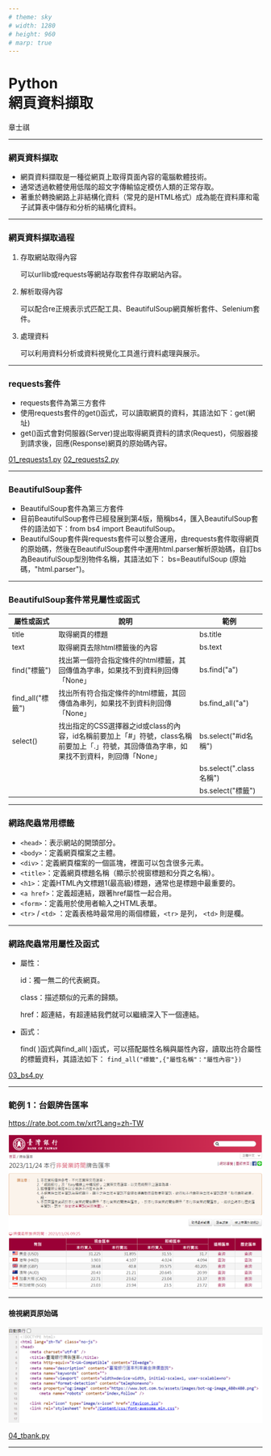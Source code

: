 ```yaml
---
# theme: sky
# width: 1280
# height: 960
# marp: true
---
```


# Python</br>網頁資料擷取

章士祺

---

### 網頁資料擷取

- 網頁資料擷取是一種從網頁上取得頁面內容的電腦軟體技術。
- 通常透過軟體使用低階的超文字傳輸協定模仿人類的正常存取。
- 著重於轉換網路上非結構化資料（常見的是HTML格式）成為能在資料庫和電子試算表中儲存和分析的結構化資料。

---

### 網頁資料擷取過程

1. 存取網站取得內容

    可以urllib或requests等網站存取套件存取網站內容。

1. 解析取得內容

    可以配合re正規表示式匹配工具、BeautifulSoup網頁解析套件、Selenium套件。

1. 處理資料

   可以利用資料分析或資料視覺化工具進行資料處理與展示。

---

### requests套件

- requests套件為第三方套件
- 使用requests套件的get()函式，可以讀取網頁的資料，其語法如下：get(網址)
- get()函式會對伺服器(Server)提出取得網頁資料的請求(Request)，伺服器接到請求後，回應(Response)網頁的原始碼內容。

[01_requests1.py][01_requests1.py]
[02_requests2.py][02_requests2.py]

---

### BeautifulSoup套件

- BeautifulSoup套件為第三方套件
- 目前BeautifulSoup套件已經發展到第4版，簡稱bs4，匯入BeautifulSoup套件的語法如下：from bs4 import BeautifulSoup。
- BeautifulSoup套件與requests套件可以整合運用，由requests套件取得網頁的原始碼，然後在BeautifulSoup套件中運用html.parser解析原始碼，自訂bs為BeautifulSoup型別物件名稱，其語法如下： bs=BeautifulSoup (原始碼，"html.parser")。

---

### BeautifulSoup套件常見屬性或函式

| 屬性或函式          | 說明                                                                               | 範例                    |
|----------------|----------------------------------------------------------------------------------|-----------------------|
| title          | 取得網頁的標題                                                                          | bs.title              |
| text           | 取得網頁去除html標籤後的內容                                                                 | bs.text               |
| find("標籤")     | 找出第一個符合指定條件的html標籤，其回傳值為字串，如果找不到資料則回傳「None」                                      | bs.find("a")          |
| find_all("標籤") | 找出所有符合指定條件的html標籤，其回傳值為串列，如果找不到資料則回傳「None」                                       | bs.find_all("a")      |
| select()       | 找出指定的CSS選擇器之id或class的內容，id名稱前要加上「#」符號，class名稱前要加上「.」符號，其回傳值為字串，如果找不到資料，則回傳「None」 | bs.select("#id名稱")    |
|                |                                                                                  | bs.select(".class名稱") |
|                |                                                                                  | bs.select("標籤")       |

---

### 網路爬蟲常用標籤

- `<head>`：表示網站的開頭部分。
- `<body>`：定義網頁檔案之主體。
- `<div>`：定義網頁檔案的一個區塊，裡面可以包含很多元素。
- `<title>`：定義網頁標題名稱（顯示於視窗標題和分頁之名稱）。
- `<h1>`：定義HTML內文標題1(最高級)標題，通常也是標題中最重要的。
- `<a href>`：定義超連結，跟著href屬性一起合用。
- `<form>`：定義用於使用者輸入之HTML表單。
- `<tr>` / `<td>` ：定義表格時最常用的兩個標籤，`<tr>` 是列， `<td>` 則是欄。

---

### 網路爬蟲常用屬性及函式

- 屬性：

    id：獨一無二的代表網頁。

    class：描述類似的元素的歸類。

    href：超連結，有超連結我們就可以繼續深入下一個連結。
- 函式：

    find( )函式與find_all( )函式，可以搭配屬性名稱與屬性內容，讀取出符合屬性的標籤資料，其語法如下：
    `find_all("標籤",{"屬性名稱"："屬性內容"})`

[03_bs4.py][03_bs4.py]

---

### 範例 1：台銀牌告匯率

https://rate.bot.com.tw/xrt?Lang=zh-TW

![Alt text](04_台銀牌告匯率.png)

---

#### 檢視網頁原始碼

![Alt text](04_台銀牌告匯率_網頁原始碼.png)

[04_tbank.py][04_tbank.py]

---

[01_requests1.py]: /sample_codes/part4/01_requests1.py
[02_requests2.py]: /sample_codes/part4/02_requests2.py
[03_bs4.py]: /sample_codes/part4/03_bs4.py
[04_tbank.py]: /sample_codes/part4/04_tbank.py
